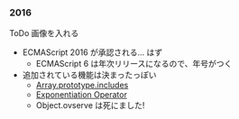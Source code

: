 ### 2016

ToDo 画像を入れる

* ECMAScript 2016 が承認される... はず
  - ECMAScript 6 は年次リリースになるので、年号がつく
* 追加されている機能は決まったっぽい
  - [Array.prototype.includes](https://github.com/tc39/Array.prototype.includes/)
  - [Exponentiation Operator](https://github.com/rwaldron/exponentiation-operator)
  - Object.ovserve は死にました!
